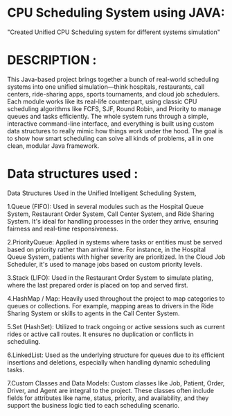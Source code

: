 # CPU Scheduling System using JAVA:
"Created Unified CPU Scheduling system for different systems simulation"

# DESCRIPTION :
This Java-based project brings together a bunch of real-world scheduling systems into one unified simulation—think hospitals, restaurants, call centers, ride-sharing apps, sports tournaments, and cloud job schedulers. Each module works like its real-life counterpart, using classic CPU scheduling algorithms like FCFS, SJF, Round Robin, and Priority to manage queues and tasks efficiently. The whole system runs through a simple, interactive command-line interface, and everything is built using custom data structures to really mimic how things work under the hood. The goal is to show how smart scheduling can solve all kinds of problems, all in one clean, modular Java framework.

# Data structures used :
Data Structures Used in the Unified Intelligent Scheduling System,

1.Queue (FIFO): Used in several modules such as the Hospital Queue System, Restaurant Order System, Call Center System, and Ride Sharing System. It's ideal for handling processes in the order they arrive, ensuring fairness and real-time responsiveness.

2.PriorityQueue: Applied in systems where tasks or entities must be served based on priority rather than arrival time. For instance, in the Hospital Queue System, patients with higher severity are prioritized. In the Cloud Job Scheduler, it's used to manage jobs based on custom priority levels.

3.Stack (LIFO): Used in the Restaurant Order System to simulate plating, where the last prepared order is placed on top and served first.

4.HashMap / Map: Heavily used throughout the project to map categories to queues or collections. For example, mapping areas to drivers in the Ride Sharing System or skills to agents in the Call Center System.

5.Set (HashSet): Utilized to track ongoing or active sessions such as current rides or active call routes. It ensures no duplication or conflicts in scheduling.

6.LinkedList: Used as the underlying structure for queues due to its efficient insertions and deletions, especially when handling dynamic scheduling tasks.

7.Custom Classes and Data Models: Custom classes like Job, Patient, Order, Driver, and Agent are integral to the project. These classes often include fields for attributes like name, status, priority, and availability, and they support the business logic tied to each scheduling scenario.

